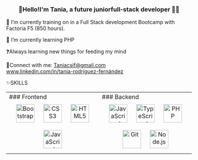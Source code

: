 

### <div align="center">👋Hello!I'm Tania, a future juniorfull-stack developer 🚀🦄</div>  
🔭 I’m currently training on in a Full Stack development Bootcamp with Factoria F5 (850 hours).

🌱 I’m currently learning PHP

❓Always learning new things for feeding my mind

🔌Connect with me: Taniacsif@gmail.com<br>
 www.linkedin.com/in/tania-rodríguez-fernández


                            
✨SKILLS
<table><tr><td valign="top" width="33%">
### Frontend  
<div align="center"> 
<img style="margin: 10px" src="https://profilinator.rishav.dev/skills-assets/bootstrap-plain.svg" alt="Bootstrap" height="50" />  
<img style="margin: 10px" src="https://profilinator.rishav.dev/skills-assets/css3-original-wordmark.svg" alt="CSS3" height="50" />  
<img style="margin: 10px" src="https://profilinator.rishav.dev/skills-assets/html5-original-wordmark.svg" alt="HTML5" height="50" />
<img style="margin: 10px" src="https://profilinator.rishav.dev/skills-assets/javascript-original.svg" alt="JavaScript" height="50" /> 
</td><td valign="top" width="33%">
</div>
### Backend  
<div align="center"> 
<img style="margin: 10px" src="https://profilinator.rishav.dev/skills-assets/javascript-original.svg" alt="JavaScript" height="50" />  
<img style="margin: 10px" src="https://profilinator.rishav.dev/skills-assets/typescript-original.svg" alt="TypeScript" height="50" />  
<img style="margin: 10px" src="https://profilinator.rishav.dev/skills-assets/php-original.svg" alt="PHP" height="50" /> 
<img style="margin: 10px" src="https://profilinator.rishav.dev/skills-assets/git-scm-icon.svg" alt="Git" height="50" /> 
<img style="margin: 10px" src="https://profilinator.rishav.dev/skills-assets/nodejs-original-wordmark.svg" alt="Node.js" height="50" />  
</div>

